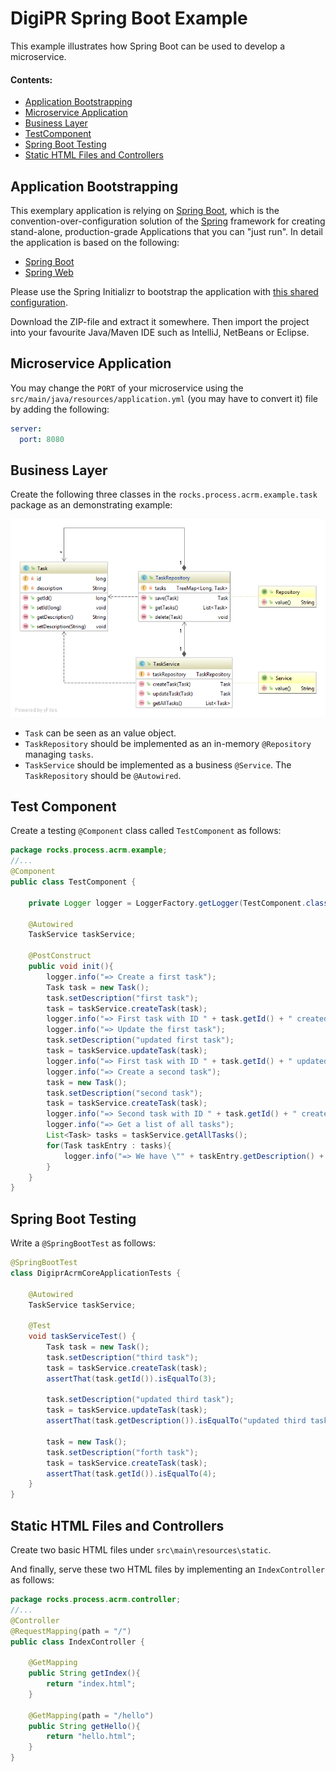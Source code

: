 # DigiPR Spring Boot Example

This example illustrates how Spring Boot can be used to develop a microservice.

#### Contents:
- [Application Bootstrapping](#application-bootstrapping)
- [Microservice Application](#microservice-application)
- [Business Layer](#business-layer)
- [TestComponent](#testcomponent)
- [Spring Boot Testing](#spring-boot-testing)
- [Static HTML Files and Controllers](#static-html-files-and-controllers)

## Application Bootstrapping

This exemplary application is relying on [Spring Boot](https://projects.spring.io/spring-boot), which is the convention-over-configuration solution of the [Spring](https://spring.io) framework for creating stand-alone, production-grade Applications that you can "just run". In detail the application is based on the following:

- [Spring Boot](https://projects.spring.io/spring-boot)
- [Spring Web](https://docs.spring.io/spring/docs/current/spring-framework-reference/web.html)

Please use the Spring Initializr to bootstrap the application with [this shared configuration](https://start.spring.io/#!type=maven-project&language=java&platformVersion=2.2.0.RELEASE&packaging=jar&jvmVersion=1.8&groupId=rocks.process.acrm&artifactId=digipr-acrm-core&name=digipr-acrm-core&description=demo%20project%20for%20spring%20boot&packageName=rocks.process.acrm&dependencies=web).

Download the ZIP-file and extract it somewhere. Then import the project into your favourite Java/Maven IDE such as IntelliJ, NetBeans or Eclipse.

## Microservice Application

You may change the `PORT` of your microservice using the `src/main/java/resources/application.yml` (you may have to convert it) file by adding the following:

```yml
server:
  port: 8080
```

## Business Layer

Create the following three classes in the `rocks.process.acrm.example.task` package as an demonstrating example:

![](images/example.png)

- `Task` can be seen as an value object.
- `TaskRepository` should be implemented as an in-memory `@Repository` managing `tasks`.
- `TaskService` should be implemented as a business `@Service`. The `TaskRepository` should be `@Autowired`.

## Test Component

Create a testing `@Component` class called `TestComponent` as follows:

```Java
package rocks.process.acrm.example;
//...
@Component
public class TestComponent {

    private Logger logger = LoggerFactory.getLogger(TestComponent.class);

    @Autowired
    TaskService taskService;

    @PostConstruct
    public void init(){
        logger.info("=> Create a first task");
        Task task = new Task();
        task.setDescription("first task");
        task = taskService.createTask(task);
        logger.info("=> First task with ID " + task.getId() + " created.");
        logger.info("=> Update the first task");
        task.setDescription("updated first task");
        task = taskService.updateTask(task);
        logger.info("=> First task with ID " + task.getId() + " updated.");
        logger.info("=> Create a second task");
        task = new Task();
        task.setDescription("second task");
        task = taskService.createTask(task);
        logger.info("=> Second task with ID " + task.getId() + " created.");
        logger.info("=> Get a list of all tasks");
        List<Task> tasks = taskService.getAllTasks();
        for(Task taskEntry : tasks){
            logger.info("=> We have \"" + taskEntry.getDescription() + "\" with ID " + taskEntry.getId() + " in the list.");
        }
    }
}
```

## Spring Boot Testing

Write a `@SpringBootTest` as follows:

```Java
@SpringBootTest
class DigiprAcrmCoreApplicationTests {

	@Autowired
	TaskService taskService;

	@Test
	void taskServiceTest() {
		Task task = new Task();
		task.setDescription("third task");
		task = taskService.createTask(task);
		assertThat(task.getId()).isEqualTo(3);

		task.setDescription("updated third task");
		task = taskService.updateTask(task);
		assertThat(task.getDescription()).isEqualTo("updated third task");

		task = new Task();
		task.setDescription("forth task");
		task = taskService.createTask(task);
		assertThat(task.getId()).isEqualTo(4);
	}
}
```

## Static HTML Files and Controllers

Create two basic HTML files under `src\main\resources\static`.

And finally, serve these two HTML files by implementing an `IndexController` as follows:
```Java
package rocks.process.acrm.controller;
//...
@Controller
@RequestMapping(path = "/")
public class IndexController {

    @GetMapping
    public String getIndex(){
        return "index.html";
    }

    @GetMapping(path = "/hello")
    public String getHello(){
        return "hello.html";
    }
}
```
